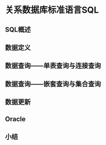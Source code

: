 # 关系数据库标准语言SQL

## SQL概述

## 数据定义

## 数据查询——单表查询与连接查询

## 数据查询——嵌套查询与集合查询

## 数据更新

## Oracle

## 小结

